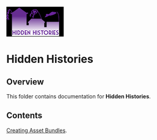 ![Hidden Histories Logo](/images/hiddenhistories-logo.png)
# Hidden Histories

## Overview
This folder contains documentation for **Hidden Histories**.

## Contents
[Creating Asset Bundles](/documentation/CreatingAssetBundles.md).
